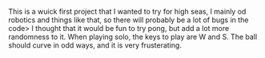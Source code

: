 This is a wuick first project that I wanted to try for high seas, I mainly od robotics and things like that, so there will probably be a lot of bugs in the code> I thought that it would be fun to try pong, but add a lot more randomness to it. When playing solo, the keys to play are W and S. The ball should curve in odd ways, and it is very frusterating.
